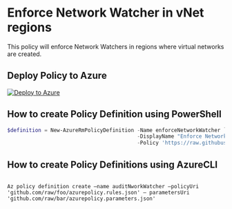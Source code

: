 # Enforce Network Watcher in vNet regions

This policy will enforce Network Watchers in regions where virtual networks are created.

## Deploy Policy to Azure

[![Deploy to Azure](http://azuredeploy.net/deploybutton.png)](https://portal.azure.com/?feature.customportal=false&microsoft_azure_policy=true#blade/Microsoft_Azure_Policy/CreatePolicyDefinitionBlade)

## How to create Policy Definition using PowerShell

````powershell
$definition = New-AzureRmPolicyDefinition -Name enforceNetworkWatcher `
                                          -DisplayName "Enforce Network Watcher in vNet regions" `
                                          -Policy 'https://raw.githubusercontent.com/krnese/AzureDeploy/master/ARM/policies/Network/network-watcher-in-vnet-regions/azurepolicy.rules.json'
````

## How to create Policy Definitions using AzureCLI

````cli

Az policy definition create –name auditNworkWatcher –policyUri 'github.com/raw/foo/azurepolicy.rules.json' – parametersUri 'github.com/raw/bar/azurepolicy.parameters.json'

````
